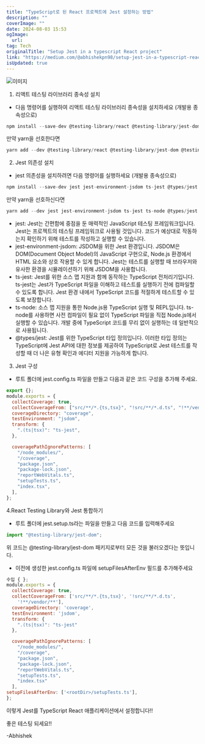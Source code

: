 ```yaml
---
title: "TypeScript로 된 React 프로젝트에 Jest 설정하는 방법"
description: ""
coverImage: ""
date: 2024-08-03 15:53
ogImage:
  url:
tag: Tech
originalTitle: "Setup Jest in a typescript React project"
link: "https://medium.com/@abhishekpn98/setup-jest-in-a-typescript-react-project-cfb8188534ec"
isUpdated: true
---
```


![이미지](/assets/img/SetupJestinatypescriptReactproject_0.png)

1. 리액트 테스팅 라이브러리 종속성 설치

- 다음 명령어를 실행하여 리액트 테스팅 라이브러리 종속성을 설치하세요 (개발용 종속성으로)

```js
npm install --save-dev @testing-library/react @testing-library/jest-dom @testing-library/dom @testing-library/user-event
```

<!-- seedividend - 사각형 -->

<ins class="adsbygoogle"
     style="display:block"
     data-ad-client="ca-pub-4877378276818686"
     data-ad-slot="1898504329"
     data-ad-format="auto"
     data-full-width-responsive="true"></ins>

<script>
     (adsbygoogle = window.adsbygoogle || []).push({});
</script>

만약 yarn을 선호한다면

```js
yarn add --dev @testing-library/react @testing-library/jest-dom @testing-library/dom @testing-library/user-event
```

2. Jest 의존성 설치

- jest 의존성을 설치하려면 다음 명령어를 실행하세요 (개발용 종속성으로)

<!-- seedividend - 사각형 -->

<ins class="adsbygoogle"
     style="display:block"
     data-ad-client="ca-pub-4877378276818686"
     data-ad-slot="1898504329"
     data-ad-format="auto"
     data-full-width-responsive="true"></ins>

<script>
     (adsbygoogle = window.adsbygoogle || []).push({});
</script>

```js
npm install --save-dev jest jest-environment-jsdom ts-jest @types/jest
```

만약 yarn을 선호하신다면

```js
yarn add --dev jest jest-environment-jsdom ts-jest ts-node @types/jest
```

- jest: Jest는 간편함에 중점을 둔 매력적인 JavaScript 테스팅 프레임워크입니다. Jest는 프로젝트의 테스팅 프레임워크로 사용될 것입니다. 코드가 예상대로 작동하는지 확인하기 위해 테스트를 작성하고 실행할 수 있습니다.
- jest-environment-jsdom: JSDOM을 위한 Jest 환경입니다. JSDOM은 DOM(Document Object Model)의 JavaScript 구현으로, Node.js 환경에서 HTML 요소와 상호 작용할 수 있게 합니다. Jest는 테스트를 실행할 때 브라우저와 유사한 환경을 시뮬레이션하기 위해 JSDOM을 사용합니다.
- ts-jest: Jest를 위한 소스 맵 지원과 함께 동작하는 TypeScript 전처리기입니다. ts-jest는 Jest가 TypeScript 파일을 이해하고 테스트를 실행하기 전에 컴파일할 수 있도록 합니다. Jest 환경 내에서 TypeScript 코드를 적절하게 테스트할 수 있도록 보장합니다.
- ts-node: 소스 맵 지원을 통한 Node.js용 TypeScript 실행 및 REPL입니다. ts-node를 사용하면 사전 컴파일이 필요 없이 TypeScript 파일을 직접 Node.js에서 실행할 수 있습니다. 개발 중에 TypeScript 코드를 무리 없이 실행하는 데 일반적으로 사용됩니다.
- @types/jest: Jest를 위한 TypeScript 타입 정의입니다. 이러한 타입 정의는 TypeScript에 Jest API에 대한 정보를 제공하여 TypeScript로 Jest 테스트를 작성할 때 더 나은 유형 확인과 에디터 지원을 가능하게 합니다.

<!-- seedividend - 사각형 -->

<ins class="adsbygoogle"
     style="display:block"
     data-ad-client="ca-pub-4877378276818686"
     data-ad-slot="1898504329"
     data-ad-format="auto"
     data-full-width-responsive="true"></ins>

<script>
     (adsbygoogle = window.adsbygoogle || []).push({});
</script>

3. Jest 구성

- 루트 폴더에 jest.config.ts 파일을 만들고 다음과 같은 코드 구성을 추가해 주세요.

```js
export {};
module.exports = {
  collectCoverage: true,
  collectCoverageFrom: ["src/**/*.{ts,tsx}", "!src/**/*.d.ts", "!**/vendor/**"],
  coverageDirectory: "coverage",
  testEnvironment: "jsdom",
  transform: {
    ".(ts|tsx)": "ts-jest",
  },

  coveragePathIgnorePatterns: [
    "/node_modules/",
    "/coverage",
    "package.json",
    "package-lock.json",
    "reportWebVitals.ts",
    "setupTests.ts",
    "index.tsx",
  ],
};
```

4.React Testing Library와 Jest 통합하기

<!-- seedividend - 사각형 -->

<ins class="adsbygoogle"
     style="display:block"
     data-ad-client="ca-pub-4877378276818686"
     data-ad-slot="1898504329"
     data-ad-format="auto"
     data-full-width-responsive="true"></ins>

<script>
     (adsbygoogle = window.adsbygoogle || []).push({});
</script>

- 루트 폴더에 jest.setup.ts라는 파일을 만들고 다음 코드를 입력해주세요

```js
import "@testing-library/jest-dom";
```

위 코드는 @testing-library/jest-dom 패키지로부터 모든 것을 불러오겠다는 뜻입니다.

- 이전에 생성한 jest.config.ts 파일에 setupFilesAfterEnv 필드를 추가해주세요

<!-- seedividend - 사각형 -->

<ins class="adsbygoogle"
     style="display:block"
     data-ad-client="ca-pub-4877378276818686"
     data-ad-slot="1898504329"
     data-ad-format="auto"
     data-full-width-responsive="true"></ins>

<script>
     (adsbygoogle = window.adsbygoogle || []).push({});
</script>

```js
수입 { };
module.exports = {
  collectCoverage: true,
  collectCoverageFrom: ['src/**/*.{ts,tsx}', '!src/**/*.d.ts',
    '!**/vendor/**'],
  coverageDirectory: 'coverage',
  testEnvironment: 'jsdom',
  transform: {
    ".(ts|tsx)": "ts-jest"
  },

  coveragePathIgnorePatterns: [
    "/node_modules/",
    "/coverage",
    "package.json",
    "package-lock.json",
    "reportWebVitals.ts",
    "setupTests.ts",
    "index.tsx"
  ],
setupFilesAfterEnv: ['<rootDir>/setupTests.ts'],
};
```

이렇게 Jest를 TypeScript React 애플리케이션에서 설정합니다!!

좋은 테스팅 되세요!!

-Abhishek
